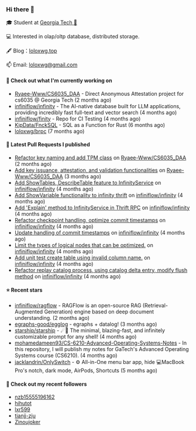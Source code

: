 ### Hi there 👋


 
🎓 Student at [Georgia Tech 🐝](https://www.gatech.edu/)

💻 Interested in olap/oltp database, distributed storage.

🖋 Blog：[loloxwg.top](https://loloxwg.top)



📫 Email: [loloxwg@gmail.com](mailto:loloxwg@gmail.com)



#### 👷 Check out what I'm currently working on

- [Ryaee-Www/CS6035_DAA](https://github.com/Ryaee-Www/CS6035_DAA) - Direct Anonymous Attestation project for cs6035 @ Georgia Tech (2 months ago)
- [infiniflow/infinity](https://github.com/infiniflow/infinity) - The AI-native database built for LLM applications, providing incredibly fast full-text and vector search  (4 months ago)
- [infiniflow/finity](https://github.com/infiniflow/finity) - Repo for CI Testing (4 months ago)
- [KipData/FnckSQL](https://github.com/KipData/FnckSQL) - SQL as a Function for Rust (6 months ago)
- [loloxwg/brpc](https://github.com/loloxwg/brpc) (7 months ago)

#### 🔨 Latest Pull Requests I published

- [Refactor key naming and add TPM class](https://github.com/Ryaee-Www/CS6035_DAA/pull/2) on [Ryaee-Www/CS6035_DAA](https://github.com/Ryaee-Www/CS6035_DAA) (2 months ago)
- [Add key issuance, attestation, and validation functionalities](https://github.com/Ryaee-Www/CS6035_DAA/pull/1) on [Ryaee-Www/CS6035_DAA](https://github.com/Ryaee-Www/CS6035_DAA) (3 months ago)
- [Add ShowTables, DescribeTable feature to InfinityService](https://github.com/infiniflow/infinity/pull/537) on [infiniflow/infinity](https://github.com/infiniflow/infinity) (4 months ago)
- [Add ShowVariable functionality to infinity thrift](https://github.com/infiniflow/infinity/pull/536) on [infiniflow/infinity](https://github.com/infiniflow/infinity) (4 months ago)
- [Add &#39;Explain&#39; method to InfinityService in Thrift RPC](https://github.com/infiniflow/infinity/pull/532) on [infiniflow/infinity](https://github.com/infiniflow/infinity) (4 months ago)
- [Refactor checkpoint handling, optimize commit timestamps](https://github.com/infiniflow/infinity/pull/525) on [infiniflow/infinity](https://github.com/infiniflow/infinity) (4 months ago)
- [Update handling of commit timestamps](https://github.com/infiniflow/infinity/pull/514) on [infiniflow/infinity](https://github.com/infiniflow/infinity) (4 months ago)
- [Limit the types of logical nodes that can be optimized.](https://github.com/infiniflow/infinity/pull/507) on [infiniflow/infinity](https://github.com/infiniflow/infinity) (4 months ago)
- [Add unit test create table using invalid column name.](https://github.com/infiniflow/infinity/pull/493) on [infiniflow/infinity](https://github.com/infiniflow/infinity) (4 months ago)
- [Refactor replay catalog process, using catalog delta entry, modify flush method](https://github.com/infiniflow/infinity/pull/487) on [infiniflow/infinity](https://github.com/infiniflow/infinity) (4 months ago)

#### ⭐ Recent stars

- [infiniflow/ragflow](https://github.com/infiniflow/ragflow) - RAGFlow is an open-source RAG (Retrieval-Augmented Generation) engine based on deep document understanding. (2 months ago)
- [egraphs-good/egglog](https://github.com/egraphs-good/egglog) - egraphs &#43; datalog! (3 months ago)
- [starship/starship](https://github.com/starship/starship) - ☄🌌️  The minimal, blazing-fast, and infinitely customizable prompt for any shell! (4 months ago)
- [mohamedameen93/CS-6210-Advanced-Operating-Systems-Notes](https://github.com/mohamedameen93/CS-6210-Advanced-Operating-Systems-Notes) - In this repository, I will publish my notes for GaTech&#39;s Advanced Operating Systems course  (CS6210). (4 months ago)
- [jacklandrin/OnlySwitch](https://github.com/jacklandrin/OnlySwitch) - ⚙️ All-in-One menu bar app, hide 💻MacBook Pro&#39;s notch, dark mode, AirPods, Shortcuts (5 months ago)

#### 👯 Check out my recent followers

- [nzb15555196162](https://github.com/nzb15555196162)
- [hihutot](https://github.com/hihutot)
- [lxr599](https://github.com/lxr599)
- [tianjj-zju](https://github.com/tianjj-zju)
- [Zinoujoker](https://github.com/Zinoujoker)

